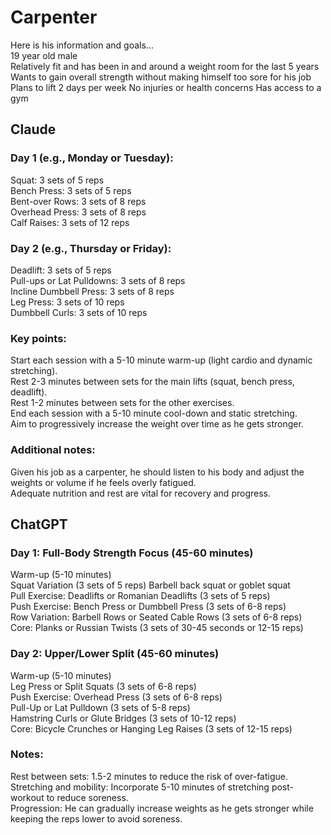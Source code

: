 # Carpenter  
Here is his information and goals...  
19 year old male  
Relatively fit and has been in and around a weight room for the last 5 years  
Wants to gain overall strength without making himself too sore for his job  
Plans to lift 2 days per week
No injuries or health concerns
Has access to a gym

## Claude
### Day 1 (e.g., Monday or Tuesday):  
Squat: 3 sets of 5 reps  
Bench Press: 3 sets of 5 reps  
Bent-over Rows: 3 sets of 8 reps  
Overhead Press: 3 sets of 8 reps  
Calf Raises: 3 sets of 12 reps  

### Day 2 (e.g., Thursday or Friday):  
Deadlift: 3 sets of 5 reps  
Pull-ups or Lat Pulldowns: 3 sets of 8 reps  
Incline Dumbbell Press: 3 sets of 8 reps  
Leg Press: 3 sets of 10 reps  
Dumbbell Curls: 3 sets of 10 reps  

### Key points:  
Start each session with a 5-10 minute warm-up (light cardio and dynamic stretching).  
Rest 2-3 minutes between sets for the main lifts (squat, bench press, deadlift).  
Rest 1-2 minutes between sets for the other exercises.  
End each session with a 5-10 minute cool-down and static stretching.  
Aim to progressively increase the weight over time as he gets stronger.  

### Additional notes:  
Given his job as a carpenter, he should listen to his body and adjust the weights or volume if he feels overly fatigued.  
Adequate nutrition and rest are vital for recovery and progress.  

## ChatGPT
### Day 1: Full-Body Strength Focus (45-60 minutes)  
Warm-up (5-10 minutes)  
Squat Variation (3 sets of 5 reps) Barbell back squat or goblet squat  
Pull Exercise: Deadlifts or Romanian Deadlifts (3 sets of 5 reps)  
Push Exercise: Bench Press or Dumbbell Press (3 sets of 6-8 reps)  
Row Variation: Barbell Rows or Seated Cable Rows (3 sets of 6-8 reps)  
Core: Planks or Russian Twists (3 sets of 30-45 seconds or 12-15 reps)  

### Day 2: Upper/Lower Split (45-60 minutes)  
Warm-up (5-10 minutes)  
Leg Press or Split Squats (3 sets of 6-8 reps)  
Push Exercise: Overhead Press (3 sets of 6-8 reps)  
Pull-Up or Lat Pulldown (3 sets of 5-8 reps)  
Hamstring Curls or Glute Bridges (3 sets of 10-12 reps)  
Core: Bicycle Crunches or Hanging Leg Raises (3 sets of 12-15 reps)  

### Notes:  
Rest between sets: 1.5-2 minutes to reduce the risk of over-fatigue.  
Stretching and mobility: Incorporate 5-10 minutes of stretching post-workout to reduce soreness.  
Progression: He can gradually increase weights as he gets stronger while keeping the reps lower to avoid soreness.  
